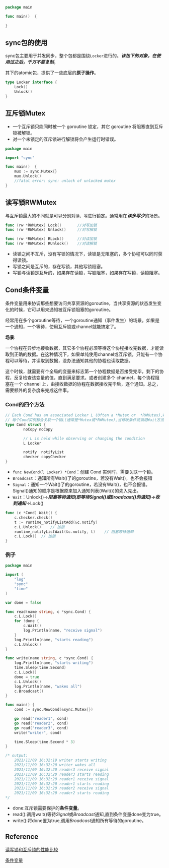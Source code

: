 ```go
package main

func main()  {
 
}
```

## sync包的使用
sync包主要用于并发同步，整个包都是围绕`Locker`进行的。***该包下的对象，在使用过之后，千万不要复制***。

其下的atomic包，提供了一些底层的**原子操作**。

```go
type Locker interface {
    Lock()
    Unlock()
}
```

## 互斥锁Mutex
- 一个互斥锁只能同时被一个 goroutine 锁定，其它 goroutine 将阻塞直到互斥锁被解锁。
- 对一个未锁定的互斥锁进行解锁将会产生运行时错误。
```go
package main

import "sync"

func main()  {
	mux := sync.Mutex{}
	mux.Unlock()
	//fatal error: sync: unlock of unlocked mutex
}
```

## 读写锁RWMutex
与互斥锁最大的不同就是可以分别对`读`、`写`进行锁定。通常用在***读多写少***的场景。
```go
func (rw *RWMutex) Lock()       //对写加锁
func (rw *RWMutex) Unlock()     //对写解锁

func (rw *RWMutex) RLock()      //对读加锁
func (rw *RWMutex) RUnlock()    //对读解锁
```

- 读锁之间不互斥，没有写锁的情况下，读锁是无阻塞的，多个协程可以同时获得读锁。
- 写锁之间是互斥的，存在写锁，其他写锁阻塞。
- 写锁与读锁是互斥的，如果存在读锁，写锁阻塞，如果存在写锁，读锁阻塞。

## Cond条件变量
条件变量用来协调那些想要访问共享资源的goroutine，当共享资源的状态发生变化的时候，它可以用来通知被互斥锁阻塞的goroutine。

经常用在多个goroutine等待，一个goroutine通知（事件发生）的场景。如果是一个通知，一个等待，使用互斥锁或channel就能搞定了。

**场景**:

一个协程在异步地接收数据，其它多个协程必须等待这个协程接收完数据，才能读取到正确的数据。在这种情况下，如果单纯使用channel或互斥锁，只能有一个协程可以等待，并读取到数据，没办法通知其他的协程也读取数据。

这个时候，就需要有个全局的变量来标志第一个协程数据是否接受完毕，剩下的协程，反复检查该变量的值，直到满足要求。或者创建多个 channel，每个协程阻塞在一个 channel 上，由接收数据的协程在数据接收完毕后，逐个通知。总之，需要额外的复杂度来完成这件事。

### Cond的四个方法
```go
// Each Cond has an associated Locker L (Often a *Mutex or  *RWMutex),Which must be held when changing the condition and when calling the Wait method.
// 每个Cond实例都会关联一个锁L(通常是*Mutex或*RWMutex),当修改条件或调用Wait方法时,必须加锁。
type Cond struct {
        noCopy noCopy

        // L is held while observing or changing the condition
        L Locker

        notify  notifyList
        checker copyChecker
}
```

- `func NewCond(l Locker) *Cond`：创建 Cond 实例时，需要关联一个锁。
- `Broadcast`：通知所有Wait()了的goroutine，若没有Wait()，也不会报错
- `Signal`：通知一个Wait()了的goroutine，若没有Wait()，也不会报错。Signal()通知的顺序是根据原来加入通知列表(Wait())的先入先出。
- `Wait`：Unlock()->***阻塞等待通知(即等待Signal()或Broadcast()的通知)->收到通知***->Lock()

```go
func (c *Cond) Wait() {
	c.checker.check()
	t := runtime_notifyListAdd(&c.notify)
	c.L.Unlock()    // 加锁
	runtime_notifyListWait(&c.notify, t)    // 阻塞等待通知
	c.L.Lock()  // 加锁
}
```
         
### 例子
```go
package main

import (
	"log"
	"sync"
	"time"
)

var done = false

func read(name string, c *sync.Cond) {
	c.L.Lock()
	for !done {
		c.Wait()
	    log.Println(name, "receive signal")
	}
	log.Println(name, "starts reading")
	c.L.Unlock()
}

func write(name string, c *sync.Cond) {
	log.Println(name, "starts writing")
	time.Sleep(time.Second)
	c.L.Lock()
	done = true
	c.L.Unlock()
	log.Println(name, "wakes all")
	c.Broadcast()
}

func main() {
	cond := sync.NewCond(&sync.Mutex{})

	go read("reader1", cond)
	go read("reader2", cond)
	go read("reader3", cond)
	write("writer", cond)

	time.Sleep(time.Second * 3)
}

/* output:
    2021/11/09 16:32:19 writer starts writing
    2021/11/09 16:32:20 writer wakes all
    2021/11/09 16:32:20 reader3 receive signal
    2021/11/09 16:32:20 reader3 starts reading
    2021/11/09 16:32:20 reader1 receive signal
    2021/11/09 16:32:20 reader1 starts reading
    2021/11/09 16:32:20 reader2 receive signal
    2021/11/09 16:32:20 reader2 starts reading
*/
```

- done:互斥锁需要保护的**条件变量**。
- read():调用wait()等待*Signal*或*Broadcast*通知,直到条件变量done变为true。
- write():将done置为true,调用*Broadcast*通知所有等待的goroutine。




## Reference
[读写锁和互斥锁的性能比较](https://geektutu.com/post/hpg-mutex.html)

[条件变量](https://cyent.github.io/golang/goroutine/sync_cond/)
